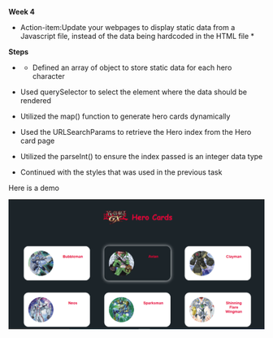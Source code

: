 **Week 4**

* Action-item:Update your webpages to display static data from a Javascript file, instead of the data being hardcoded in the HTML file *

**Steps**
* - Defined an array of object to store static data for each hero character

- Used querySelector to select the element where the data should be rendered

- Utilized the map() function to generate hero cards dynamically

- Used the URLSearchParams to retrieve the Hero index from the Hero card page

- Utilized the parseInt() to ensure the index passed is an integer data type

- Continued with the styles that was used in the previous task


Here is a demo

![Screenshot of charactercard](./Assignments/assets/images/Screenshot4.png)




